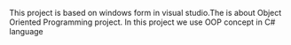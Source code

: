 This project is based on windows form in visual studio.The is about Object Oriented Programming project. In this project we use OOP concept in C# language
